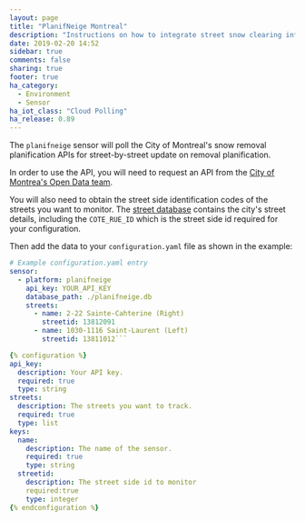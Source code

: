 ```yaml
---
layout: page
title: "PlanifNeige Montreal"
description: "Instructions on how to integrate street snow clearing information within Home Assistant."
date: 2019-02-20 14:52
sidebar: true
comments: false
sharing: true
footer: true
ha_category:
  - Environment
  - Sensor
ha_iot_class: "Cloud Polling"
ha_release: 0.89
---
```


The `planifneige` sensor will poll the City of Montreal's snow removal planification APIs for street-by-street update on removal planification.

In order to use the API, you will need to request an API from the [City of Montrea's Open Data team](http://donnees.ville.montreal.qc.ca/dataset/deneigement).

You will also need to obtain the street side identification codes of the streets you want to monitor. The [street database](http://donnees.ville.montreal.qc.ca/dataset/geobase-double) contains the city's street details, including the `COTE_RUE_ID` which is the street side id required for your configuration.


Then add the data to your `configuration.yaml` file as shown in the example:

```yaml
# Example configuration.yaml entry
sensor:
  - platform: planifneige
    api_key: YOUR_API_KEY
    database_path: ./planifneige.db
    streets:
      - name: 2-22 Sainte-Cahterine (Right)
        streetid: 13812091
      - name: 1030-1116 Saint-Laurent (Left)
        streetid: 13811012```

{% configuration %}
api_key:
  description: Your API key.
  required: true
  type: string
streets:
  description: The streets you want to track.
  required: true
  type: list
keys:
  name:
    description: The name of the sensor.
    required: true
    type: string
  streetid:
    description: The street side id to monitor
    required:true
    type: integer
{% endconfiguration %}

